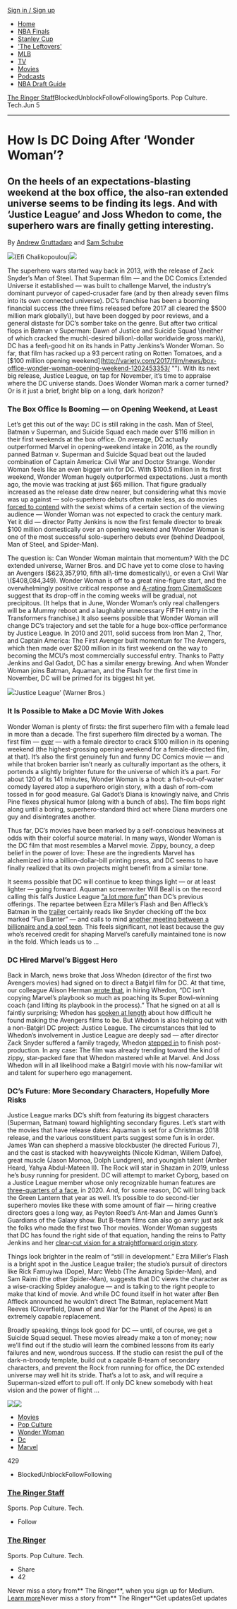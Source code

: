 [Sign in / Sign up](https://medium.com/m/signin?redirect=https%3A%2F%2Ftheringer.com%2Fdc-comics-extended-universe-wonder-woman-justice-league-d8a124ad3e6 "")

- [Home](https://theringer.com "")
- [NBA Finals](https://theringer.com/nba-finals/home "")
- [Stanley Cup](https://theringer.com/stanley-cup-playoffs/home "")
- ['The Leftovers'](https://theringer.com/tagged/the-leftovers "")
- [MLB](https://theringer.com/mlb/home "")
- [TV](https://theringer.com/tv/home "")
- [Movies](https://theringer.com/movies/home "")
- [Podcasts](https://theringer.com/the-ringer-podcast-network-78792908eaff "")
- [NBA Draft Guide](https://nbadraft.theringer.com/ "")

[The Ringer Staff](https://theringer.com/@ringer?source=post_header_lockup "")BlockedUnblockFollowFollowingSports. Pop Culture. Tech.Jun 5

___

# How Is DC Doing After ‘Wonder Woman’?

## On the heels of an expectations\-blasting weekend at the box office, the also\-ran extended universe seems to be finding its legs. And with ‘Justice League’ and Joss Whedon to come, the superhero wars are finally getting interesting.

By [Andrew Gruttadaro](https://theringer.com/@andrew.gruttadaro "") and [Sam Schube](https://theringer.com/@schube "")

![](https://cdn-images-1.medium.com/freeze/max/30/1*_y10TRTVoqFSxdZovY1nJQ.jpeg?q=20 "")\(Efi Chalikopoulou\)[![](https://cdn\-images\-1.medium.com/max/800/1\*eFaQpCWQcCd34hw5FRP4Jw.jpeg "")](https://theringer.com/the-watch-podcast-andy-greenwald-chris-ryan-ab903a3278de#.wencviell "")

The superhero wars started way back in 2013, with the release of Zack Snyder’s Man of Steel. That Superman film — and the DC Comics Extended Universe it established — was built to challenge Marvel, the industry’s dominant purveyor of caped\-crusader fare \(and by then already seven films into its own connected universe\). DC’s franchise has been a booming financial success \(the three films released before 2017 all cleared the $500 million mark globally\), but have been dogged by poor reviews, and a general distaste for DC’s somber take on the genre. But after two critical flops in Batman v Superman: Dawn of Justice and Suicide Squad \(neither of which cracked the much\-desired billion\-dollar worldwide gross mark\), DC has a feel\-good hit on its hands in Patty Jenkins’s Wonder Woman. So far, that film has racked up a 93 percent rating on Rotten Tomatoes, and a [$100 million opening weekend](http://variety.com/2017/film/news/box-office-wonder-woman-opening-weekend-1202453353/ ""). With its next big release, Justice League, on tap for November, it’s time to appraise where the DC universe stands. Does Wonder Woman mark a corner turned? Or is it just a brief, bright blip on a long, dark horizon?

### **The Box Office Is Booming — on Opening Weekend, at Least**

Let’s get this out of the way: DC is still raking in the cash. Man of Steel, Batman v Superman, and Suicide Squad each made over $116 million in their first weekends at the box office. On average, DC actually outperformed Marvel in opening\-weekend intake in 2016, as the roundly panned Batman v. Superman and Suicide Squad beat out the lauded combination of Captain America: Civil War and Doctor Strange. Wonder Woman feels like an even bigger win for DC. With $100.5 million in its first weekend, Wonder Woman hugely outperformed expectations. Just a month ago, the movie was tracking at just $65 million. That figure gradually increased as the release date drew nearer, but considering what this movie was up against — solo\-superhero debuts often make less, as do movies [forced to contend](http://deadline.com/2016/07/ghostbusters-weekend-box-office-1201787149/ "") with the sexist whims of a certain section of the viewing audience — Wonder Woman was not expected to crack the century mark. Yet it did — director Patty Jenkins is now the first female director to break $100 million domestically over an opening weekend and Wonder Woman is one of the most successful solo\-superhero debuts ever \(behind Deadpool, Man of Steel, and Spider\-Man\).

The question is: Can Wonder Woman maintain that momentum? With the DC extended universe, Warner Bros. and DC have yet to come close to having an Avengers \($623,357,910, fifth all\-time domestically\), or even a Civil War \($408,084,349\). Wonder Woman is off to a great nine\-figure start, and the overwhelmingly positive critical response and [A\-rating from CinemaScore](http://comicbook.com/dc/2017/06/04/wonder-woman-cinemascore/ "") suggest that its drop\-off in the coming weeks will be gradual, not precipitous. \(It helps that in June, Wonder Woman’s only real challengers will be a Mummy reboot and a laughably unnecessary FIFTH entry in the Transformers franchise.\) It also seems possible that Wonder Woman will change DC’s trajectory and set the table for a huge box\-office performance by Justice League. In 2010 and 2011, solid success from Iron Man 2, Thor, and Captain America: The First Avenger built momentum for The Avengers, which then made over $200 million in its first weekend on the way to becoming the MCU’s most commercially successful entry. Thanks to Patty Jenkins and Gal Gadot, DC has a similar energy brewing. And when Wonder Woman joins Batman, Aquaman, and the Flash for the first time in November, DC will be primed for its biggest hit yet.

![](https://cdn-images-1.medium.com/freeze/max/30/1*-VoZDeJGLR5gHJbnhhqZ5Q.jpeg?q=20 "")‘Justice League’ \(Warner Bros.\)

### **It Is Possible to Make a DC Movie With Jokes**

Wonder Woman is plenty of firsts: the first superhero film with a female lead in more than a decade. The first superhero film directed by a woman. The first film — [ever](http://money.cnn.com/2017/06/04/media/wonder-woman-box-office/index.html "") — with a female director to crack $100 million in its opening weekend \(the highest\-grossing opening weekend for a female\-directed film, at that\). It’s also the first genuinely fun and funny DC Comics movie — and while that broken barrier isn’t nearly as culturally important as the others, it portends a slightly brighter future for the universe of which it’s a part. For about 120 of its 141 minutes, Wonder Woman is a hoot: a fish\-out\-of\-water comedy layered atop a superhero origin story, with a dash of rom\-com tossed in for good measure. Gal Gadot’s Diana is knowingly naive, and Chris Pine flexes physical humor \(along with a bunch of abs\). The film bops right along until a boring, superhero\-standard third act where Diana murders one guy and disintegrates another.

Thus far, DC’s movies have been marked by a self\-conscious heaviness at odds with their colorful source material. In many ways, Wonder Woman is the DC film that most resembles a Marvel movie. Zippy, bouncy, a deep belief in the power of love: These are the ingredients Marvel has alchemized into a billion\-dollar\-bill printing press, and DC seems to have finally realized that its own projects might benefit from a similar tone.

It seems possible that DC will continue to keep things light — or at least lighter — going forward. Aquaman screenwriter Will Beall is on the record calling this fall’s Justice League [“a lot more fun”](http://www.slashfilm.com/justice-league-tone-ben-affleck-batman/ "") than DC’s previous offerings. The repartee between Ezra Miller’s Flash and Ben Affleck’s Batman in the [trailer](https://www.youtube.com/watch?v=3cxixDgHUYw "") certainly reads like Snyder checking off the box marked “Fun Banter” — and calls to mind [another meeting between a billionaire and a cool teen](https://www.youtube.com/watch?v=3OnOJSNktOs ""). This feels significant, not least because the guy who’s received credit for shaping Marvel’s carefully maintained tone is now in the fold. Which leads us to …

### **DC Hired Marvel’s Biggest Hero**

Back in March, news broke that Joss Whedon \(director of the first two Avengers movies\) had signed on to direct a Batgirl film for DC. At that time, our colleague Alison Herman [wrote that](https://theringer.com/joss-whedon-batgirl-movie-dc-marvel-3bf4dac2d24c ""), in hiring Whedon, “DC isn’t copying Marvel’s playbook so much as poaching its Super Bowl–winning coach \(and lifting its playbook in the process\).” That he signed on at all is faintly surprising; Whedon has [spoken at length](http://www.cinemablend.com/new/Joss-Whedon-Admits-Making-Avengers-Age-Ultron-Broke-Him-71430.html "") about how difficult he found making the Avengers films to be. But Whedon is also helping out with a non\-Batgirl DC project: Justice League. The circumstances that led to Whedon’s involvement in Justice League are deeply sad — after director Zack Snyder suffered a family tragedy, Whedon [stepped in](http://variety.com/2017/film/news/justice-league-zack-snyder-daughter-dead-joss-whedon-1202440505/ "") to finish post\-production. In any case: The film was already trending toward the kind of zippy, star\-packed fare that Whedon mastered while at Marvel. And Joss Whedon will in all likelihood make a Batgirl movie with his now\-familiar wit and talent for superhero ego management.

### **DC’s Future: More Secondary Characters, Hopefully More Risks**

Justice League marks DC’s shift from featuring its biggest characters \(Superman, Batman\) toward highlighting secondary figures. Let’s start with the movies that have release dates: Aquaman is set for a Christmas 2018 release, and the various constituent parts suggest some fun is in order. James Wan can shepherd a massive blockbuster \(he directed Furious 7\), and the cast is stacked with heavyweights \(Nicole Kidman, Willem Dafoe\), great muscle \(Jason Momoa, Dolph Lundgren\), and youngish talent \(Amber Heard, Yahya Abdul\-Mateen II\). The Rock will star in Shazam in 2019, unless he’s busy running for president. DC will attempt to market Cyborg, based on a Justice League member whose only recognizable human features are [three\-quarters of a face](http://cdn1-www.comingsoon.net/assets/uploads/2017/03/C7tI5aLV4AAmQ_h-1.jpg ""), in 2020. And, for some reason, DC will bring back the Green Lantern that year as well. It’s possible to do second\-tier superhero movies like these with some amount of flair — hiring creative directors goes a long way, as Peyton Reed’s Ant\-Man and James Gunn’s Guardians of the Galaxy show. But B\-team films can also go awry: just ask the folks who made the first two Thor movies. Wonder Woman suggests that DC has found the right side of that equation, handing the reins to Patty Jenkins and her [clear\-cut vision for a straightforward origin story](http://www.latimes.com/entertainment/herocomplex/la-et-hc-wonder-woman-patty-jenkins-20170530-story.html "").

Things look brighter in the realm of “still in development.” Ezra Miller’s Flash is a bright spot in the Justice League trailer; the studio’s pursuit of directors like Rick Famuyiwa \(Dope\), Marc Webb \(The Amazing Spider\-Man\), and Sam Raimi \(the other Spider\-Man\), suggests that DC views the character as a wise\-cracking Spidey analogue — and is talking to the right people to make that kind of movie. And while DC found itself in hot water after Ben Affleck announced he wouldn’t direct The Batman, replacement Matt Reeves \(Cloverfield, Dawn of and War for the Planet of the Apes\) is an extremely capable replacement.

Broadly speaking, things look good for DC — until, of course, we get a Suicide Squad sequel. These movies already make a ton of money; now we’ll find out if the studio will learn the combined lessons from its early failures and new, wondrous success. If the studio can resist the pull of the dark\-n\-broody template, build out a capable B\-team of secondary characters, and prevent the Rock from running for office, the DC extended universe may well hit its stride. That’s a lot to ask, and will require a Superman\-sized effort to pull off. If only DC knew somebody with heat vision and the power of flight …

[![](https://cdn\-images\-1.medium.com/max/800/1\*eFaQpCWQcCd34hw5FRP4Jw.jpeg "")](https://theringer.com/the-watch-podcast-andy-greenwald-chris-ryan-ab903a3278de#.wencviell "")![](https://i.embed.ly/1/display/resize?url=https%3A%2F%2Fupscri.be%2Fmedia%2Fform.jpg&key=4fce0568f2ce49e8b54624ef71a8a5bd&width=40 "")

- [Movies](https://theringer.com/tagged/movies?source=post "")
- [Pop Culture](https://theringer.com/tagged/pop-culture?source=post "")
- [Wonder Woman](https://theringer.com/tagged/wonder-woman?source=post "")
- [Dc](https://theringer.com/tagged/dc?source=post "")
- [Marvel](https://theringer.com/tagged/marvel?source=post "")

429
- BlockedUnblockFollowFollowing

### [The Ringer Staff](https://theringer.com/@ringer "Go to the profile of The Ringer Staff")

Sports. Pop Culture. Tech.
- Follow

### [The Ringer](https://theringer.com?source=footer_card "")

Sports. Pop Culture. Tech.

- Share
- 42

Never miss a story from** The Ringer**, when you sign up for Medium. [Learn more](https://medium.com/@Medium/personalize-your-medium-experience-with-users-publications-tags-26a41ab1ee0c#.hx4zuv3mg "")Never miss a story from** The Ringer**Get updatesGet updates